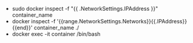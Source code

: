 * sudo docker inspect -f "{{ .NetworkSettings.IPAddress }}" container_name
* docker inspect -f '{{range.NetworkSettings.Networks}}{{.IPAddress}}{{end}}' container_name ./
* docker exec -it container /bin/bash
